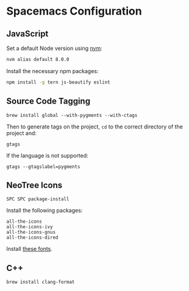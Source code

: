# Spacemacs Configuration

## JavaScript

Set a default Node version using [nvm](https://github.com/creationix/nvm):

``` bash
nvm alias default 8.0.0
```

Install the necessary npm packages:

``` bash
npm install -g tern js-beautify eslint
```

## Source Code Tagging

```
brew install global --with-pygments --with-ctags
```

Then to generate tags on the project, `cd` to the correct directory of the project and:

```
gtags
```

If the language is not supported:

```
gtags --gtagslabel=pygments
```

## NeoTree Icons

```
SPC SPC package-install
```

Install the following packages:

```
all-the-icons
all-the-icons-ivy
all-the-icons-gnus
all-the-icons-dired
```

Install [these fonts](https://github.com/domtronn/all-the-icons.el/tree/master/fonts).

## C++

```
brew install clang-format
```

